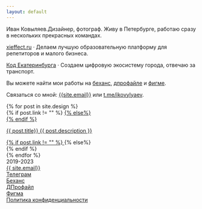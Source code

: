 ```yaml
---
layout: default
---
```

<div class='container-fluid'>
    <div class='row'>
        <div class='col-md-10 col-12 offset-md-1'>
            <!---<p><span class='main-color'>Иван Ковыляев.</span>Дизайн-лид <a class='link' href="https://xieffect.ru" target="blank">Xieffect.ru</a> и веб-дизайнер в <a class='link' href="https://ekaterinburg.dev/" target="blank">Код Екатеринбурга</a>. Делаю удобные интерфейсы для людей.</p>-->
            <p><span class='main-color'>Иван Ковыляев.</span>Дизайнер, фотограф. Живу в Петербурге, работаю сразу в нескольких прекрасных командах.</p>
            <p><span class='main-color'><a class='link' href="https://xieffect.ru" target="blank">xieffect.ru</a></span> · Делаем лучшую образовательную платформу для репетиторов и малого бизнеса.</p>
            <p><span class='main-color'><a class='link' href="https://ekaterinburg.dev/" target="blank">Код Екатеринбурга</a></span> · Создаем цифровую экосистему города, отвечаю за транспорт.</p>
        </div>
    </div>
    <div class='row'>
        <div class='col-md-10 col-12 offset-md-1'>
            <p>Вы можете найти мои работы на <a class='link' href="https://behance.net/{{site.behance}}" target="blank">беханс</a>, <a class='link' href="https://dprofile.ru/{{site.dprofile}}" target="blank">дпрофайле</a> и <a class='link' href="https://figma.com/@{{site.figma}}" target="blank">фигме</a>.</p>
        </div>
    </div>
    <div class='row'>
        <div class='col-md-10 col-12 offset-md-1'>
            <p>Связаться со мной: <a class='link' href="mailto:{{site.email}}" target="blank">{{site.email}}</a> или <a class='link' href="https://t.me/{{site.telegram}}" target="blank">t.me/ikovylyaev</a>.</p>
        </div>
    </div>
    {% for post in site.design %}
    <div class='row'>
        <div class='col-12'>
            <div class='image' style="background: url({{site.url}}/img/works/{{ post.image }}.webp); background-size: {{ post.imgsize }}; background-position: center; background-repeat: no-repeat; background-color: {{ post.bgcolor}};"></div>
        </div>
        {% if post.link != "" %}
            <a  href="{{ post.link }}" target="blank" class='col-md-10 col-12 offset-md-1'>
        {% else%}
            <div class='col-md-10 col-12 offset-md-1'>
        {% endif %}
            <p>
                <span class='main-color'>{{ post.title}}</span> 
                {{ post.description }}
            </p>
        {% if post.link != "" %}
            </a>
        {% else%}
            </div>
        {% endif %}
    </div>
    {% endfor %}
    <footer class='row'>
        <div class='row'>
            <div class='col'>2019-2023</div>
            <div class='col text-center'><a class='link' target='blank' href='mailto:{{ site.email }}'>{{ site.email}}</a></div>
            <div class='col text-center'><a class='link' target='blank' href='https://t.me/{{ site.telegram }}'>Телеграм</a></div>
            <div class='col text-center'><a class='link' target='blank' href='https://behance.net/{{ site.behance }}'>Беханс</a></div>
            <div class='col text-center'><a class='link' target='blank' href='https://dprofile.ru/{{ site.dprofile }}'>ДПрофайл</a></div>
            <div class='col text-end'><a class='link' target='blank' href='https://figma.com/@{{ site.figma }}'>Фигма</a></div>
        </div>
        <div class='row text-center'>
            <div class='col'><a class='link secondary-link' href='{{ site.url }}/policy'>Политика конфиденциальности</a></div>
        </div>
    </footer>
</div>
